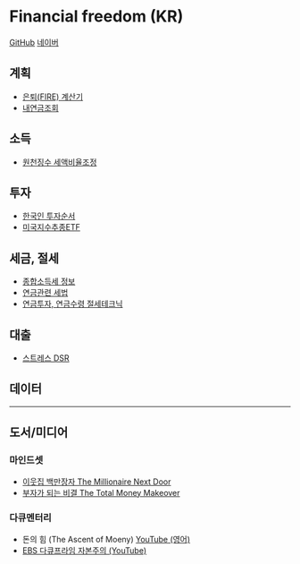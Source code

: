
# Financial freedom (KR)

[GitHub](https://github.com/somidad/financial-freedom-kr) [네이버](https://blog.naver.com/zirimo)

## 계획

- [은퇴(FIRE) 계산기](./%EC%9D%80%ED%87%B4(FIRE)%20%EA%B3%84%EC%82%B0%EA%B8%B0.md)
- [내연금조회](./%EB%82%B4%EC%97%B0%EA%B8%88%EC%A1%B0%ED%9A%8C.md)

## 소득

- [원천징수 세액비율조정](./%EC%9B%90%EC%B2%9C%EC%A7%95%EC%88%98%20%EC%84%B8%EC%95%A1%EB%B9%84%EC%9C%A8%EC%A1%B0%EC%A0%95.md)

## 투자

- [한국인 투자순서](./%ED%95%9C%EA%B5%AD%EC%9D%B8%20%ED%88%AC%EC%9E%90%EC%88%9C%EC%84%9C.md)
- [미국지수추종ETF](./%EB%AF%B8%EA%B5%AD%EC%A7%80%EC%88%98%EC%B6%94%EC%A2%85ETF.md)

## 세금, 절세

- [종합소득세 정보](./%EC%A2%85%ED%95%A9%EC%86%8C%EB%93%9D%EC%84%B8%20%EC%A0%95%EB%B3%B4.md)
- [연금관련 세법](./%EC%97%B0%EA%B8%88%EA%B4%80%EB%A0%A8%20%EC%84%B8%EB%B2%95.md)
- [연금투자, 연금수령 절세테크닉](./%EC%97%B0%EA%B8%88%ED%88%AC%EC%9E%90,%20%EC%97%B0%EA%B8%88%EC%88%98%EB%A0%B9%20%EC%A0%88%EC%84%B8%ED%85%8C%ED%81%AC%EB%8B%89.md)

## 대출

- [스트레스 DSR](./%EC%8A%A4%ED%8A%B8%EB%A0%88%EC%8A%A4%20DSR.md)

## 데이터

---

## 도서/미디어

### 마인드셋

- [이웃집 백만장자 The Millionaire Next Door](./Books/%EC%9D%B4%EC%9B%83%EC%A7%91%20%EB%B0%B1%EB%A7%8C%EC%9E%A5%EC%9E%90%20The%20Millionaire%20Next%20Door.md)
- [부자가 되는 비결 The Total Money Makeover](./Books/%EB%B6%80%EC%9E%90%EA%B0%80%20%EB%90%98%EB%8A%94%20%EB%B9%84%EA%B2%B0%20The%20Total%20Money%20Makeover.md)

### 다큐멘터리

- 돈의 힘 (The Ascent of Moeny) [YouTube (영어)](https://youtube.com/playlist?list=PLSP9UbXmBuqq2VIdj2JhYgjlYVWrWC2or&si=GFw7ld5-WKSPaIO4)
- [EBS 다큐프라임 자본주의 (YouTube)](https://youtu.be/ahNyJgDZmkc)